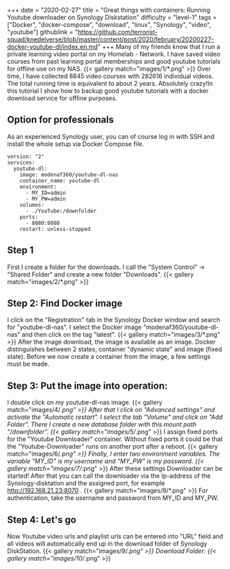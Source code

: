 +++
date = "2020-02-27"
title = "Great things with containers: Running Youtube downloader on Synology Diskstation"
difficulty = "level-1"
tags = ["Docker", "docker-compose", "download", "linux", "Synology", "video", "youtube"]
githublink = "https://github.com/terrorist-squad/knedelverse/blob/master/content/post/2020/february/20200227-docker-youtube-dl/index.en.md"
+++
Many of my friends know that I run a private learning video portal on my Homelab - Network. I have saved video courses from past learning portal memberships and good youtube tutorials for offline use on my NAS.
{{< gallery match="images/1/*.png" >}}
Over time, I have collected 8845 video courses with 282616 individual videos. The total running time is equivalent to about 2 years. Absolutely crazy!In this tutorial I show how to backup good youtube tutorials with a docker download service for offline purposes.
## Option for professionals
As an experienced Synology user, you can of course log in with SSH and install the whole setup via Docker Compose file.
```
version: "2"
services:
  youtube-dl:
    image: modenaf360/youtube-dl-nas
    container_name: youtube-dl
    environment:
      - MY_ID=admin
      - MY_PW=admin
    volumes:
      - ./YouTube:/downfolder
    ports:
      - 8080:8080
    restart: unless-stopped

```

## Step 1
First I create a folder for the downloads. I call the "System Control" -> "Shared Folder" and create a new folder "Downloads".
{{< gallery match="images/2/*.png" >}}

## Step 2: Find Docker image
I click on the "Registration" tab in the Synology Docker window and search for "youtube-dl-nas". I select the Docker image "modenaf360/youtube-dl-nas" and then click on the tag "latest".
{{< gallery match="images/3/*.png" >}}
After the image download, the image is available as an image. Docker distinguishes between 2 states, container "dynamic state" and image (fixed state). Before we now create a container from the image, a few settings must be made.
## Step 3: Put the image into operation:
I double click on my youtube-dl-nas image.
{{< gallery match="images/4/*.png" >}}
After that I click on "Advanced settings" and activate the "Automatic restart". I select the tab "Volume" and click on "Add Folder". There I create a new database folder with this mount path "/downfolder".
{{< gallery match="images/5/*.png" >}}
I assign fixed ports for the "Youtube Downloader" container. Without fixed ports it could be that the "Youtube-Downloader" runs on another port after a reboot.
{{< gallery match="images/6/*.png" >}}
Finally, I enter two environment variables. The variable "MY_ID" is my username and "MY_PW" is my password.
{{< gallery match="images/7/*.png" >}}
After these settings Downloader can be started! After that you can call the downloader via the Ip-address of the Synology-disktation and the assigned port, for example http://192.168.21.23:8070 .
{{< gallery match="images/8/*.png" >}}
For authentication, take the username and password from MY_ID and MY_PW.
## Step 4: Let's go
Now Youtube video urls and playlist urls can be entered into "URL" field and all videos will automatically end up in the download folder of Synology DiskStation.
{{< gallery match="images/9/*.png" >}}
Download Folder:
{{< gallery match="images/10/*.png" >}}
